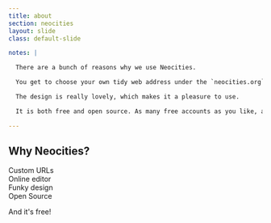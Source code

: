 ```yaml
---
title: about
section: neocities
layout: slide
class: default-slide

notes: |

  There are a bunch of reasons why we use Neocities.

  You get to choose your own tidy web address under the `neocities.org` domain, like `http://mycoolsite.neocities.org`.

  The design is really lovely, which makes it a pleasure to use.

  It is both free and open source. As many free accounts as you like, and Gather Workshops can submit updates to Neocities itself thanks to open source.

---
```


## Why Neocities?

Custom URLs<br>
Online editor<br>
Funky design<br>
Open Source<br>

And it's free!
